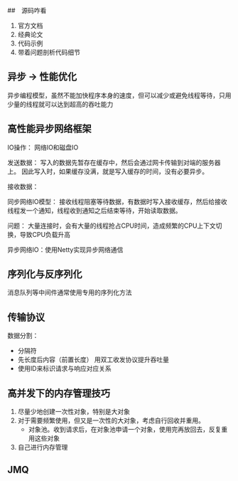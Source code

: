 ##　源码咋看
1. 官方文档
2. 经典论文
3. 代码示例
4. 带着问题剖析代码细节

## 异步 -> 性能优化

异步编程模型，虽然不能加快程序本身的速度，但可以减少或避免线程等待，只用少量的线程就可以达到超高的吞吐能力

## 高性能异步网络框架
IO操作： 网络IO和磁盘IO

发送数据： 写入的数据先暂存在缓存中，然后会通过网卡传输到对端的服务器上。
因此写入时，如果缓存没满，就是写入缓存的时间，没有必要异步。

接收数据： 

同步网络IO模型： 接收线程阻塞等待数据，有数据时写入接收缓存，然后给接收线程发一个通知，线程收到通知之后结束等待，开始读取数据。

问题： 大量连接时，会有大量的线程抢占CPU时间，造成频繁的CPU上下文切换，导致CPU负载升高

异步网络IO：使用Netty实现异步网络通信

## 序列化与反序列化
消息队列等中间件通常使用专用的序列化方法
## 传输协议
数据分割：
- 分隔符
- 先长度后内容（前置长度）
用双工收发协议提升吞吐量
- 使用ID来标识请求与响应对应关系

## 高并发下的内存管理技巧
1. 尽量少地创建一次性对象，特别是大对象
2. 对于需要频繁使用，但又是一次性的大对象，考虑自行回收并重用。
    - 对象池。收到请求后，在对象池申请一个对象，使用完再放回去，反复重用这些对象
3. 自己进行内存管理

## JMQ
